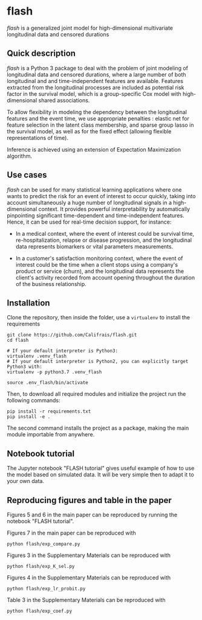 # flash
_flash_ is a generalized joint model for high-dimensional multivariate longitudinal data and censored durations

## Quick description
_flash_ is a Python 3 package to deal with the problem of joint modeling of longitudinal data and censored durations, where a large number of both longitudinal and and time-independent features are available. Features extracted from the longitudinal processes are included as potential risk factor in the survival model, which is a group-specific Cox model with high-dimensional shared associations.

To allow flexibility in modeling the dependency between the longitudinal features and the event time, we use appropriate penalties : elastic net for feature selection in the latent class membership, and sparse group lasso in the survival model, as well as for the fixed effect (allowing flexible representations of time).

Inference is achieved using an extension of Expectation Maximization algorithm.

## Use cases

_flash_ can be used for many statistical learning applications where one wants to predict the risk for an event of interest to occur quickly, taking into account simultaneously a huge number of longitudinal signals in a high-dimensional context. It provides powerful interpretability by automatically pinpointing significant time-dependent and time-independent features. Hence, it can be used for real-time decision support, for instance:
 
- In a medical context, where the event of interest could be survival time, re-hospitalization, relapse or disease progression, and the longitudinal data represents biomarkers or vital parameters measurements.

- In a customer's satisfaction monitoring context, where the event of interest could be the time when a client stops using a company's product or service (churn), and the longitudinal data represents the client's activity recorded from account opening throughout the duration of the business relationship.

## Installation
Clone the repository, then inside the folder, use a `virtualenv` to install the requirements
```shell script
git clone https://github.com/Califrais/flash.git
cd flash

# If your default interpreter is Python3:
virtualenv .venv_flash
# If your default interpreter is Python2, you can explicitly target Python3 with:
virtualenv -p python3.7 .venv_flash

source .env_flash/bin/activate
```
Then, to download all required modules and initialize the project run the following commands:
```shell script
pip install -r requirements.txt
pip install -e .
```
The second command installs the project as a package, making the main module importable from anywhere.

## Notebook tutorial

The Jupyter notebook "FLASH tutorial" gives useful example of how to use the model based on simulated data.
It will be very simple then to adapt it to your own data.

## Reproducing figures and table in the paper

Figures 5 and 6 in the main paper can be reproduced by running the notebook "FLASH tutorial".

Figures 7 in the main paper can be reproduced with
    
    python flash/exp_compare.py

Figures 3 in the Supplementary Materials can be reproduced with
    
    python flash/exp_K_sel.py

Figures 4 in the Supplementary Materials can be reproduced with
    
    python flash/exp_lr_probit.py

Table 3 in the Supplementary Materials can be reproduced with
    
    python flash/exp_coef.py